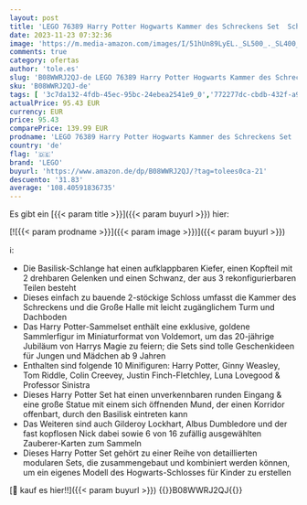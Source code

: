 ```yaml
---
layout: post
title: 'LEGO 76389 Harry Potter Hogwarts Kammer des Schreckens Set  Schloss-Spielzeug mit Goldener Voldemort-Minifigur  Basilisk-Tierfigur und ikonischen Räumen wie die Große Halle  Geschenkideen für Kinder'
date: 2023-11-23 07:32:36
image: 'https://m.media-amazon.com/images/I/51hUn89LyEL._SL500_._SL400_.jpg'
comments: true
category: ofertas
author: 'tole.es'
slug: 'B08WWRJ2QJ-de LEGO 76389 Harry Potter Hogwarts Kammer des Schreckens Set...'
sku: 'B08WWRJ2QJ-de'
tags: [ '3c7da132-4fdb-45ec-95bc-24ebea2541e9_0','772277dc-cbdb-432f-a915-25a321e9ed8c_0','772277dc-cbdb-432f-a915-25a321e9ed8c_3001','772277dc-cbdb-432f-a915-25a321e9ed8c_3901','772277dc-cbdb-432f-a915-25a321e9ed8c_4401','772277dc-cbdb-432f-a915-25a321e9ed8c_5301','772277dc-cbdb-432f-a915-25a321e9ed8c_9901','Arborist Merchandising Root','Baby- & Kleinkindspielzeug','Bau- & Konstruktionsspielzeug','Custom Stores','Gebäude & Landschaften für Kinderspielfiguren & -fahrzeuge','Kunden-Favoriten: Spielzeug','LEGO','Selektion1','Self Service','Special Features Stores','Spiele, Spielzeug und Sammlerstücke für große Kinder','Spielschlösser','Spielzeug','Spielzeugfiguren & Spielsets','Xmas23 Most wanted Toys','lego','🇩🇪', ]
actualPrice: 95.43 EUR
currency: EUR
price: 95.43
comparePrice: 139.99 EUR
prodname: 'LEGO 76389 Harry Potter Hogwarts Kammer des Schreckens Set  Schloss-Spielzeug mit Goldener Voldemort-Minifigur  Basilisk-Tierfigur und ikonischen Räumen wie die Große Halle  Geschenkideen für Kinder'
country: 'de'
flag: '🇩🇪'
brand: 'LEGO'
buyurl: 'https://www.amazon.de/dp/B08WWRJ2QJ/?tag=tolees0ca-21'
descuento: '31.83'
average: '108.40591836735'
---
```


Es gibt ein [{{< param title >}}]({{< param buyurl >}}) hier:

[![{{< param prodname >}}]({{< param image >}})]({{< param buyurl >}})

ℹ️:

- Die Basilisk-Schlange hat einen aufklappbaren Kiefer, einen Kopfteil mit 2 drehbaren Gelenken und einen Schwanz, der aus 3 rekonfigurierbaren Teilen besteht
- Dieses einfach zu bauende 2-stöckige Schloss umfasst die Kammer des Schreckens und die Große Halle mit leicht zugänglichem Turm und Dachboden
- Das Harry Potter-Sammelset enthält eine exklusive, goldene Sammlerfigur im Miniaturformat von Voldemort, um das 20-jährige Jubiläum von Harrys Magie zu feiern; die Sets sind tolle Geschenkideen für Jungen und Mädchen ab 9 Jahren
- Enthalten sind folgende 10 Minifiguren: Harry Potter, Ginny Weasley, Tom Riddle, Colin Creevey, Justin Finch-Fletchley, Luna Lovegood & Professor Sinistra
- Dieses Harry Potter Set hat einen unverkennbaren runden Eingang & eine große Statue mit einem sich öffnenden Mund, der einen Korridor offenbart, durch den Basilisk eintreten kann
- Das Weiteren sind auch Gilderoy Lockhart, Albus Dumbledore und der fast kopflosen Nick dabei sowie 6 von 16 zufällig ausgewählten Zauberer-Karten zum Sammeln
- Dieses Harry Potter Set gehört zu einer Reihe von detaillierten modularen Sets, die zusammengebaut und kombiniert werden können, um ein eigenes Modell des Hogwarts-Schlosses für Kinder zu erstellen

[🛒 kauf es hier!!]({{< param buyurl >}})
{{<world>}}B08WWRJ2QJ{{</world>}}
